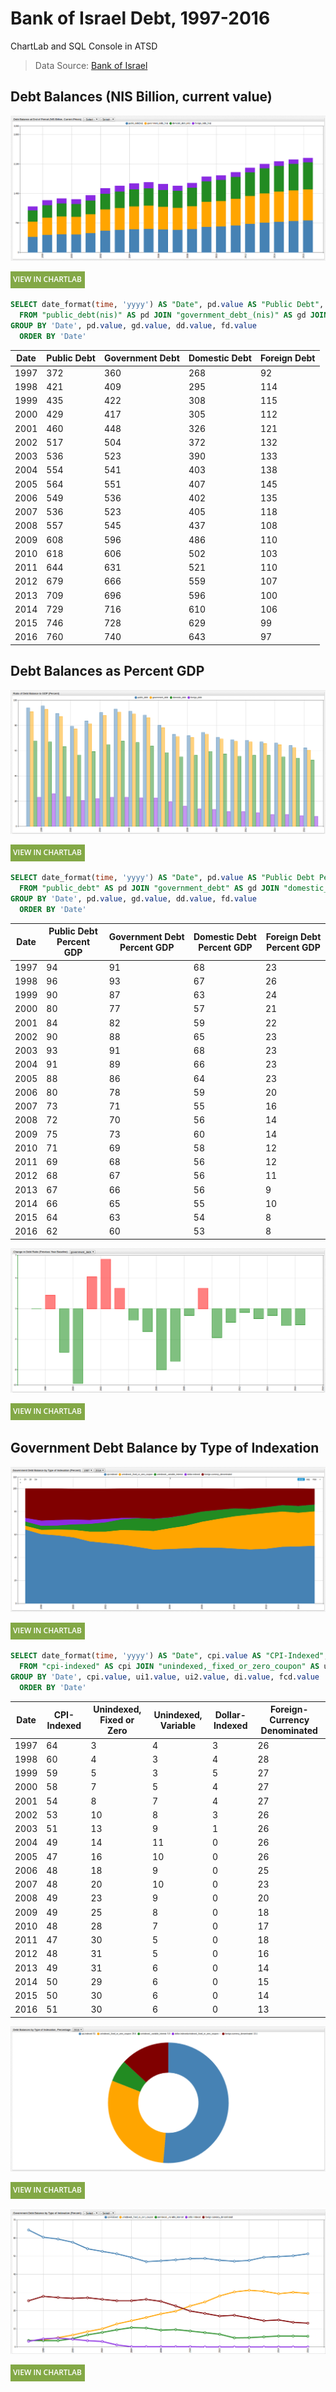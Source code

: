 # Bank of Israel Debt, 1997-2016

ChartLab and SQL Console in ATSD

> Data Source: [Bank of Israel](https://www.boi.org.il/en/DataAndStatistics/Pages/Default.aspx)

## Debt Balances (NIS Billion, current value)

![](./images/CBI_9.png)

[![View in ChartLab](../../../images/new-button.png)](https://apps.axibase.com/chartlab/c6a6b0c8/7/#fullscreen)

```sql
SELECT date_format(time, 'yyyy') AS "Date", pd.value AS "Public Debt", gd.value AS "Government Debt", dd.value AS "Domestic Debt", fd.value AS "Foreign Debt"
  FROM "public_debt(nis)" AS pd JOIN "government_debt_(nis)" AS gd JOIN "domestic_debt_(nis)" AS dd JOIN "foreign_debt_(nis)" AS fd
GROUP BY 'Date', pd.value, gd.value, dd.value, fd.value
  ORDER BY 'Date'
```

| Date | Public Debt | Government Debt | Domestic Debt | Foreign Debt |
|------|-------------|-----------------|---------------|--------------|
| 1997 | 372         | 360             | 268           | 92           |
| 1998 | 421         | 409             | 295           | 114          |
| 1999 | 435         | 422             | 308           | 115          |
| 2000 | 429         | 417             | 305           | 112          |
| 2001 | 460         | 448             | 326           | 121          |
| 2002 | 517         | 504             | 372           | 132          |
| 2003 | 536         | 523             | 390           | 133          |
| 2004 | 554         | 541             | 403           | 138          |
| 2005 | 564         | 551             | 407           | 145          |
| 2006 | 549         | 536             | 402           | 135          |
| 2007 | 536         | 523             | 405           | 118          |
| 2008 | 557         | 545             | 437           | 108          |
| 2009 | 608         | 596             | 486           | 110          |
| 2010 | 618         | 606             | 502           | 103          |
| 2011 | 644         | 631             | 521           | 110          |
| 2012 | 679         | 666             | 559           | 107          |
| 2013 | 709         | 696             | 596           | 100          |
| 2014 | 729         | 716             | 610           | 106          |
| 2015 | 746         | 728             | 629           | 99           |
| 2016 | 760         | 740             | 643           | 97           |

## Debt Balances as Percent GDP

![](./images/CBI_3.png)

[![View in ChartLab](../../../images/new-button.png)](https://apps.axibase.com/chartlab/c6a6b0c8/6/#fullscreen)

```sql
SELECT date_format(time, 'yyyy') AS "Date", pd.value AS "Public Debt Percent GDP", gd.value AS "Government Debt Percent GDP", dd.value AS "Domestic Debt Percent GDP", fd.value AS "Foreign Debt Percent GDP"
  FROM "public_debt" AS pd JOIN "government_debt" AS gd JOIN "domestic_debt" AS dd JOIN "foreign_debt" AS fd
GROUP BY 'Date', pd.value, gd.value, dd.value, fd.value
  ORDER BY 'Date'
```

| Date | Public Debt Percent GDP | Government Debt Percent GDP | Domestic Debt Percent GDP | Foreign Debt Percent GDP |
|------|-------------------------|-----------------------------|---------------------------|--------------------------|
| 1997 | 94                      | 91                          | 68                        | 23                       |
| 1998 | 96                      | 93                          | 67                        | 26                       |
| 1999 | 90                      | 87                          | 63                        | 24                       |
| 2000 | 80                      | 77                          | 57                        | 21                       |
| 2001 | 84                      | 82                          | 59                        | 22                       |
| 2002 | 90                      | 88                          | 65                        | 23                       |
| 2003 | 93                      | 91                          | 68                        | 23                       |
| 2004 | 91                      | 89                          | 66                        | 23                       |
| 2005 | 88                      | 86                          | 64                        | 23                       |
| 2006 | 80                      | 78                          | 59                        | 20                       |
| 2007 | 73                      | 71                          | 55                        | 16                       |
| 2008 | 72                      | 70                          | 56                        | 14                       |
| 2009 | 75                      | 73                          | 60                        | 14                       |
| 2010 | 71                      | 69                          | 58                        | 12                       |
| 2011 | 69                      | 68                          | 56                        | 12                       |
| 2012 | 68                      | 67                          | 56                        | 11                       |
| 2013 | 67                      | 66                          | 56                        | 9                        |
| 2014 | 66                      | 65                          | 55                        | 10                       |
| 2015 | 64                      | 63                          | 54                        | 8                        |
| 2016 | 62                      | 60                          | 53                        | 8                        |

![](./images/CBI_6.png)

[![View in ChartLab](../../../images/new-button.png)](https://apps.axibase.com/chartlab/7b59b331/8/#fullscreen)

## Government Debt Balance by Type of Indexation

![](./images/CBI_7.png)

[![View in ChartLab](../../../images/new-button.png)](https://apps.axibase.com/chartlab/c6a6b0c8/3/#fullscreen)

```sql
SELECT date_format(time, 'yyyy') AS "Date", cpi.value AS "CPI-Indexed", ui1.value AS "Unindexed, Fixed or Zero", ui2.value AS "Unindexed, Variable", di.value AS "Dollar-Indexed", fcd.value AS "Foreign-Currency Denominated"
  FROM "cpi-indexed" AS cpi JOIN "unindexed,_fixed_or_zero_coupon" AS ui1 JOIN "unindexed,_variable_interest" AS ui2 JOIN "dollar-indexed" AS di JOIN "foreign-currency_denominated" AS fcd
GROUP BY 'Date', cpi.value, ui1.value, ui2.value, di.value, fcd.value
  ORDER BY 'Date'
```

| Date | CPI-Indexed | Unindexed, Fixed or Zero | Unindexed, Variable | Dollar-Indexed | Foreign-Currency Denominated |
|------|-------------|--------------------------|---------------------|----------------|------------------------------|
| 1997 | 64          | 3                        | 4                   | 3              | 26                           |
| 1998 | 60          | 4                        | 3                   | 4              | 28                           |
| 1999 | 59          | 5                        | 3                   | 5              | 27                           |
| 2000 | 58          | 7                        | 5                   | 4              | 27                           |
| 2001 | 54          | 8                        | 7                   | 4              | 27                           |
| 2002 | 53          | 10                       | 8                   | 3              | 26                           |
| 2003 | 51          | 13                       | 9                   | 1              | 26                           |
| 2004 | 49          | 14                       | 11                  | 0              | 26                           |
| 2005 | 47          | 16                       | 10                  | 0              | 26                           |
| 2006 | 48          | 18                       | 9                   | 0              | 25                           |
| 2007 | 48          | 20                       | 10                  | 0              | 23                           |
| 2008 | 49          | 23                       | 9                   | 0              | 20                           |
| 2009 | 49          | 25                       | 8                   | 0              | 18                           |
| 2010 | 48          | 28                       | 7                   | 0              | 17                           |
| 2011 | 47          | 30                       | 5                   | 0              | 18                           |
| 2012 | 48          | 31                       | 5                   | 0              | 16                           |
| 2013 | 49          | 31                       | 6                   | 0              | 14                           |
| 2014 | 50          | 29                       | 6                   | 0              | 15                           |
| 2015 | 50          | 30                       | 6                   | 0              | 14                           |
| 2016 | 51          | 30                       | 6                   | 0              | 13                           |

![](./images/CBI_10.png)

[![View in ChartLab](../../../images/new-button.png)](https://apps.axibase.com/chartlab/040c4e03/2/#fullscreen)

![](./images/CBI_8.png)

[![View in ChartLab](../../../images/new-button.png)](https://apps.axibase.com/chartlab/c6a6b0c8/5/#fullscreen)

